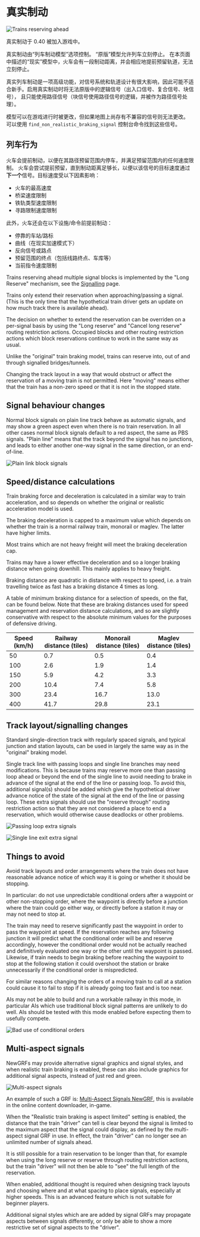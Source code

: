 # 真实制动

![Trains reserving ahead](images/realistic-braking-header.png)

真实制动于 0.40 被加入游戏中。

真实制动由“列车制动模型”选项控制。
“原版”模型允许列车立刻停止。
在本页面中描述的“现实”模型中，火车会有一段制动距离，并会相应地提前预留轨道，无法立刻停止。

真实列车制动是一项高级功能，对信号系统和轨道设计有很大影响，因此可能不适合新手。启用真实制动时将无法原版中的逻辑信号（出入口信号、复合信号、块信号），
且只能使用路径信号（块信号使用路径信号的逻辑，并被作为路径信号处理）。

模型可以在游戏进行时被更改，但如果地图上尚存有不兼容的信号则无法更改。
可以使用 `find_non_realistic_braking_signal` 控制台命令找到这些信号。

## 列车行为

火车会提前制动，以便在其路径预留范围内停车，并满足预留范围内的任何速度限制。
火车会尝试提前预留，直到制动距离足够长，以便以该信号的目标速度通过**下一个**信号。目标速度受以下因素影响：

- 火车的最高速度
- 桥梁速度限制
- 铁轨类型速度限制
- 寻路限制速度限制

此外，火车还会在以下设施/命令前提前制动：

- 停靠的车站/路标
- 曲线（在现实加速模式下）
- 反向信号或路点
- 预留范围的终点（包括线路终点、车库等）
- 当前指令速度限制

Trains reserving ahead multiple signal blocks is implemented by the "Long Reserve" mechanism, see the [Signalling](./Signalling.md#寻路限制) page.

Trains only extend their reservation when approaching/passing a signal. (This is the only time that the hypothetical train driver gets an update on how much track there is available ahead).

The decision on whether to extend the reservation can be overriden on a per-signal basis by using the "Long reserve" and "Cancel long reserve" routing restriction actions.
Occupied blocks and other routing restriction actions which block reservations continue to work in the same way as usual.

Unlike the "original" train braking model, trains can reserve into, out of and through signalled bridges/tunnels.

Changing the track layout in a way that would obstruct or affect the reservation of a moving train is not permitted. Here "moving" means either that the train has a non-zero speed or that it is not in the stopped state.

## Signal behaviour changes

Normal block signals on plain line track behave as automatic signals, and may show a green aspect even when there is no train reservation.
In all other cases normal block signals default to a red aspect, the same as PBS signals.
"Plain line" means that the track beyond the signal has no junctions, and leads to either another one-way signal in the same direction, or an end-of-line.

![Plain link block signals](images/realistic-braking-auto-signals.png)

## Speed/distance calculations

Train braking force and deceleration is calculated in a similar way to train acceleration, and so depends on whether the original or realistic acceleration model is used.

The braking deceleration is capped to a maximum value which depends on whether the train is a normal railway train, monorail or maglev. The latter have higher limits.

Most trains which are not heavy freight will meet the braking deceleration cap.

Trains may have a lower effective deceleration and so a longer braking distance when going downhill. This mainly applies to heavy freight.

Braking distance are quadratic in distance with respect to speed, i.e. a train travelling twice as fast has a braking distance 4 times as long.

A table of minimum braking distance for a selection of speeds, on the flat, can be found below.
Note that these are braking distances used for speed management and reservation distance calculations, and so are slightly conservative with respect to the absolute minimum values for the purposes of defensive driving.

| Speed (km/h)  | Railway distance (tiles) | Monorail distance (tiles) | Maglev distance (tiles) |
| ------------- | ------------------------ | ------------------------- | ----------------------- |
|            50 |                      0.7 |                       0.5 |                     0.4 |
|           100 |                      2.6 |                       1.9 |                     1.4 |
|           150 |                      5.9 |                       4.2 |                     3.3 |
|           200 |                     10.4 |                       7.4 |                     5.8 |
|           300 |                     23.4 |                      16.7 |                    13.0 |
|           400 |                     41.7 |                      29.8 |                    23.1 |

## Track layout/signalling changes

Standard single-direction track with regularly spaced signals, and typical junction and station layouts, can be used in largely the same way as in the "original" braking model.

Single track line with passing loops and single line branches may need modifications.
This is because trains may reserve more one than passing loop ahead or beyond the end of the single line to avoid needing to brake in advance of the signal at the end of the line or passing loop.
To avoid this, additional signal(s) should be added which give the hypothetical driver advance notice of the state of the signal at the end of the line or passing loop.
These extra signals should use the "reserve through" routing restriction action so that they are not considered a place to end a reservation, which would otherwise cause deadlocks or other problems.

![Passing loop extra signals](images/realistic-braking-passing-loops.png)

![Single line exit extra signal](images/realistic-braking-branch.png)

## Things to avoid

Avoid track layouts and order arrangements where the train does not have reasonable advance notice of which way it is going or whether it should be stopping.

In particular: do not use unpredictable conditional orders after a waypoint or other non-stopping order, where the waypoint is directly before a junction where the train could go either way,
or directly before a station it may or may not need to stop at.

The train may need to reserve significantly past the waypoint in order to pass the waypoint at speed.
If the reservation reaches any following junction it will predict what the conditional order will be and reserve accordingly, however the conditional order would not be actually
reached and definitively evaluated one way or the other until the waypoint is passed.
Likewise, if train needs to begin braking before reaching the waypoint to stop at the following station it could overshoot the station or brake unnecessarily if the conditional order is mispredicted.

For similar reasons changing the orders of a moving train to call at a station could cause it to fail to stop if it is already going too fast and is too near.

AIs may not be able to build and run a workable railway in this mode, in particular AIs which use traditional block signal patterns are unlikely to do well.
AIs should be tested with this mode enabled before expecting them to usefully compete.

![Bad use of conditional orders](images/realistic-braking-bad-cond-orders.png)

## Multi-aspect signals

NewGRFs may provide alternative signal graphics and signal styles, and when realistic train braking is enabled, these can also include graphics for additional signal aspects, instead of just red and green.

![Multi-aspect signals](images/multi-aspect-signals.png)

An example of such a GRF is: [Multi-Aspect Signals NewGRF](https://github.com/JGRennison/multi-aspect-signals-grf), this is available in the online content downloader, in-game.

When the "Realistic train braking is aspect limited" setting is enabled, the distance that the train "driver" can tell is clear beyond the signal is limited to the maximum aspect that the signal
could display, as defined by the multi-aspect signal GRF in use.
In effect, the train "driver" can no longer see an unlimited number of signals ahead.

It is still possible for a train reservation to be longer than that, for example when using the long reserve or reserve through routing restriction actions, but the train "driver" will
not then be able to "see" the full length of the reservation.

When enabled, additional thought is required when designing track layouts and choosing where and at what spacing to place signals, especially at higher speeds.
This is an advanced feature which is not suitable for beginner players.

Additional signal styles which are are added by signal GRFs may propagate aspects between signals differently, or only be able to show a more restrictive set of signal aspects to the "driver".

